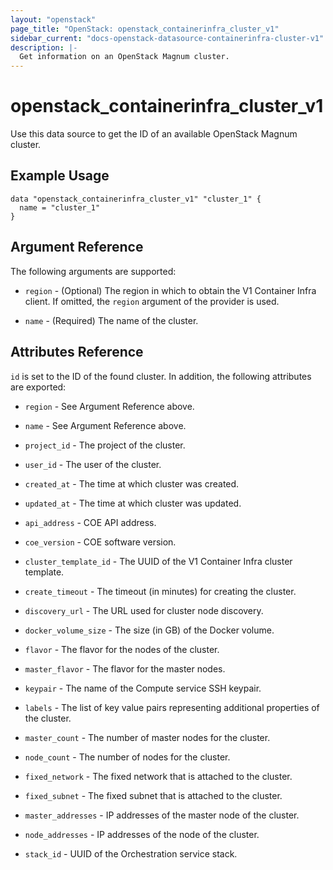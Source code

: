 ```yaml
---
layout: "openstack"
page_title: "OpenStack: openstack_containerinfra_cluster_v1"
sidebar_current: "docs-openstack-datasource-containerinfra-cluster-v1"
description: |-
  Get information on an OpenStack Magnum cluster.
---
```


# openstack\_containerinfra\_cluster\_v1

Use this data source to get the ID of an available OpenStack Magnum cluster.

## Example Usage

```hcl
data "openstack_containerinfra_cluster_v1" "cluster_1" {
  name = "cluster_1"
}
```

## Argument Reference

The following arguments are supported:

* `region` - (Optional) The region in which to obtain the V1 Container Infra
    client.
    If omitted, the `region` argument of the provider is used.

* `name` - (Required) The name of the cluster.

## Attributes Reference

`id` is set to the ID of the found cluster. In addition, the following
attributes are exported:

* `region` - See Argument Reference above.

* `name` - See Argument Reference above.

* `project_id` - The project of the cluster.

* `user_id` - The user of the cluster.

* `created_at` - The time at which cluster was created.

* `updated_at` - The time at which cluster was updated.

* `api_address` - COE API address.

* `coe_version` - COE software version.

* `cluster_template_id` - The UUID of the V1 Container Infra cluster template.

* `create_timeout` - The timeout (in minutes) for creating the cluster.

* `discovery_url` - The URL used for cluster node discovery.

* `docker_volume_size` - The size (in GB) of the Docker volume.

* `flavor` - The flavor for the nodes of the cluster.

* `master_flavor` - The flavor for the master nodes.

* `keypair` - The name of the Compute service SSH keypair.

* `labels` - The list of key value pairs representing additional properties of
    the cluster.

* `master_count` - The number of master nodes for the cluster.

* `node_count` - The number of nodes for the cluster.

* `fixed_network` - The fixed network that is attached to the cluster.

* `fixed_subnet` - The fixed subnet that is attached to the cluster.

* `master_addresses` - IP addresses of the master node of the cluster.

* `node_addresses` - IP addresses of the node of the cluster.

* `stack_id` - UUID of the Orchestration service stack.
